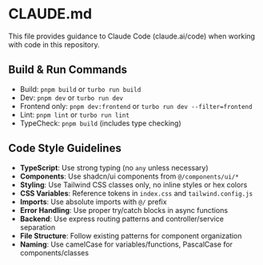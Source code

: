 # CLAUDE.md

This file provides guidance to Claude Code (claude.ai/code) when working with code in this repository.

## Build & Run Commands
- Build: `pnpm build` or `turbo run build`
- Dev: `pnpm dev` or `turbo run dev`
- Frontend only: `pnpm dev:frontend` or `turbo run dev --filter=frontend`
- Lint: `pnpm lint` or `turbo run lint`
- TypeCheck: `pnpm build` (includes type checking)

## Code Style Guidelines
- **TypeScript**: Use strong typing (no `any` unless necessary)
- **Components**: Use shadcn/ui components from `@/components/ui/*`
- **Styling**: Use Tailwind CSS classes only, no inline styles or hex colors
- **CSS Variables**: Reference tokens in `index.css` and `tailwind.config.js`
- **Imports**: Use absolute imports with `@/` prefix
- **Error Handling**: Use proper try/catch blocks in async functions
- **Backend**: Use express routing patterns and controller/service separation
- **File Structure**: Follow existing patterns for component organization
- **Naming**: Use camelCase for variables/functions, PascalCase for components/classes